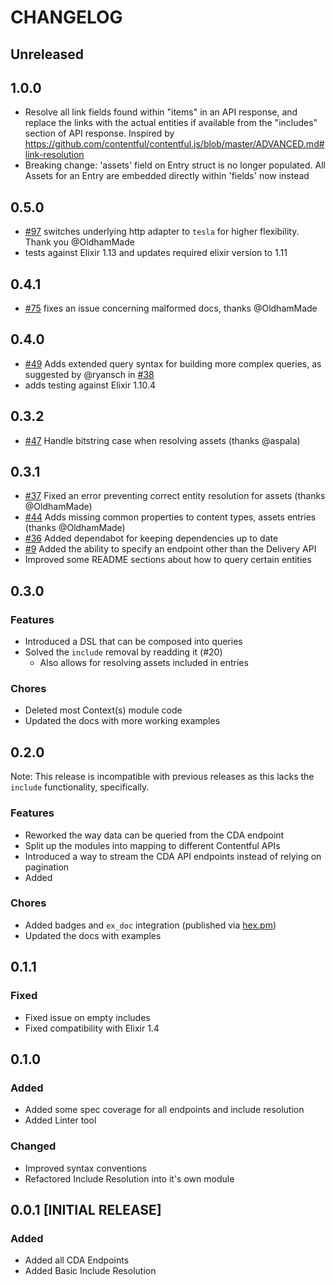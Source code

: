 # CHANGELOG

## Unreleased

## 1.0.0

- Resolve all link fields found within "items" in an API response, and replace the links with the actual entities if available from the "includes" section of API response. Inspired by https://github.com/contentful/contentful.js/blob/master/ADVANCED.md#link-resolution
- Breaking change: 'assets' field on Entry struct is no longer populated. All Assets for an Entry are embedded directly within 'fields' now instead

## 0.5.0

- [#97](https://github.com/contentful-userland/contentful.ex/pull/97) switches underlying http adapter to `tesla` for higher flexibility. Thank you @OldhamMade
- tests against Elixir 1.13 and updates required elixir version to 1.11

## 0.4.1

- [#75](https://github.com/contentful-labs/contentful.ex/issue/75) fixes an issue concerning malformed docs, thanks @OldhamMade

## 0.4.0

- [#49](https://github.com/contentful-labs/contentful.ex/pull/49) Adds extended query syntax for building more complex queries, as suggested by @ryansch in [#38](https://github.com/contentful-labs/contentful.ex/issues/38)
- adds testing against Elixir 1.10.4

## 0.3.2

- [#47](https://github.com/contentful-labs/contentful.ex/pull/47) Handle bitstring case when resolving assets (thanks @aspala)

## 0.3.1

- [#37](https://github.com/contentful-labs/contentful.ex/issues/37) Fixed an error preventing correct entity resolution for assets (thanks @OldhamMade)
- [#44](https://github.com/contentful-labs/contentful.ex/issues/44) Adds missing common properties to content types, assets entries (thanks @OldhamMade)
- [#36](https://github.com/contentful-labs/contentful.ex/issues/36) Added dependabot for keeping dependencies up to date
- [#9](https://github.com/contentful-labs/contentful.ex/issues/9) Added the ability to specify an endpoint other than the Delivery API
- Improved some README sections about how to query certain entities

## 0.3.0

### Features

- Introduced a DSL that can be composed into queries
- Solved the `include` removal by readding it (#20)
  - Also allows for resolving assets included in entries

### Chores

- Deleted most Context(s) module code
- Updated the docs with more working examples

## 0.2.0

Note: This release is incompatible with previous releases as this lacks the `include` functionality, specifically.

### Features

- Reworked the way data can be queried from the CDA endpoint
- Split up the modules into mapping to different Contentful APIs
- Introduced a way to stream the CDA API endpoints instead of relying on pagination
- Added

### Chores

- Added badges and `ex_doc` integration (published via [hex.pm](https://hex.pm))
- Updated the docs with examples

## 0.1.1

### Fixed

- Fixed issue on empty includes
- Fixed compatibility with Elixir 1.4

## 0.1.0

### Added

- Added some spec coverage for all endpoints and include resolution
- Added Linter tool

### Changed

- Improved syntax conventions
- Refactored Include Resolution into it's own module

## 0.0.1 [INITIAL RELEASE]

### Added

- Added all CDA Endpoints
- Added Basic Include Resolution
